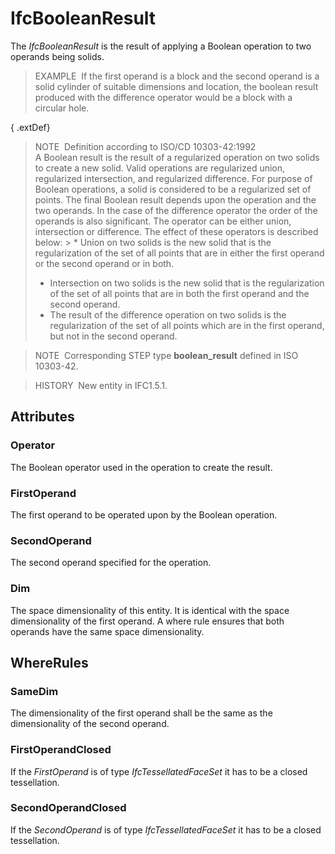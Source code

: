# IfcBooleanResult

The _IfcBooleanResult_ is the result of applying a Boolean operation to two operands being solids.

> EXAMPLE&nbsp; If the first operand is a block and the second operand is a solid cylinder of suitable dimensions and location, the boolean result produced with the difference operator would be a block with a circular hole.

{ .extDef}
> NOTE&nbsp; Definition according to ISO/CD 10303-42:1992  
> A Boolean result is the result of a regularized operation on two solids to create a new solid. Valid operations are regularized union, regularized intersection, and regularized difference. For purpose of Boolean operations, a solid is considered to be a regularized set of points. The final Boolean result depends upon the operation and the two operands. In the case of the difference operator the order of the operands is also significant. The operator can be either union, intersection or difference. The effect of these operators is described below: > * Union on two solids is the new solid that is the regularization of the set of all points that are in either the first operand or the second operand or in both.
> * Intersection on two solids is the new solid that is the regularization of the set of all points that are in both the first operand and the second operand.
> * The result of the difference operation on two solids is the regularization of the set of all points which are in the first operand, but not in the second operand.

> NOTE&nbsp; Corresponding STEP type **boolean_result** defined in ISO 10303-42.

> HISTORY&nbsp; New entity in IFC1.5.1.

## Attributes

### Operator
The Boolean operator used in the operation to create the result.

### FirstOperand
The first operand to be operated upon by the Boolean operation.

### SecondOperand
The second operand specified for the operation.

### Dim
The space dimensionality of this entity. It is identical with the space dimensionality of the first operand. A where rule ensures that both operands have the same space dimensionality.

## WhereRules

### SameDim
The dimensionality of the first operand shall be the same as the dimensionality of the second operand.

### FirstOperandClosed
If the _FirstOperand_ is of type _IfcTessellatedFaceSet_ it has to be a closed tessellation.

### SecondOperandClosed
If the _SecondOperand_ is of type _IfcTessellatedFaceSet_ it has to be a closed tessellation.
